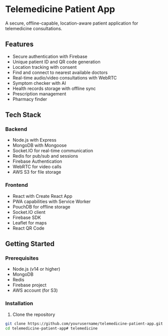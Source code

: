 # Telemedicine Patient App

A secure, offline-capable, location-aware patient application for telemedicine consultations.

## Features

- Secure authentication with Firebase
- Unique patient ID and QR code generation
- Location tracking with consent
- Find and connect to nearest available doctors
- Real-time audio/video consultations with WebRTC
- Symptom checker with AI
- Health records storage with offline sync
- Prescription management
- Pharmacy finder

## Tech Stack

### Backend
- Node.js with Express
- MongoDB with Mongoose
- Socket.IO for real-time communication
- Redis for pub/sub and sessions
- Firebase Authentication
- WebRTC for video calls
- AWS S3 for file storage

### Frontend
- React with Create React App
- PWA capabilities with Service Worker
- PouchDB for offline storage
- Socket.IO client
- Firebase SDK
- Leaflet for maps
- React QR Code

## Getting Started

### Prerequisites
- Node.js (v14 or higher)
- MongoDB
- Redis
- Firebase project
- AWS account (for S3)

### Installation

1. Clone the repository
```bash
git clone https://github.com/yourusername/telemedicine-patient-app.git
cd telemedicine-patient-app# telemedicine
